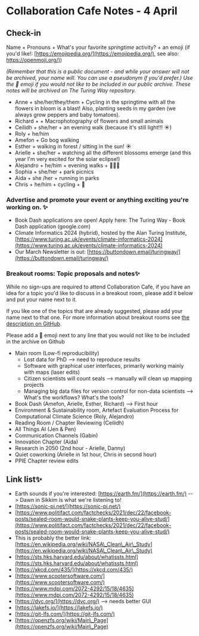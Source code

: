# Collaboration Cafe Notes - 4 April

## Check-in

Name + Pronouns + What's your favorite *springtime* activity?  + an emoji (if you'd like!: [https://emojipedia.org/](https://emojipedia.org/), see also: [https://openmoji.org/)](https://openmoji.org/))

*(Remember that this is a public document - and while your answer will not be archived, your name will. You can use a pseudonym if you'd prefer.) Use the 🤫 emoji if you would not like to be included in our public archive. These notes will be archived on The Turing Way repository.*

* Anne + she/her/they/them + Cycling in the springtime with all the flowers in bloom is a blast! Also, planting seeds in my garden (we always grow peppers and baby tomatoes). 
* Richard + + Macrophotography of flowers and small animals 
* Ceilidh + she/her + an evening walk (because it's still light!!! ☀️) 
* Roly + he/him
* Amefon + Go bog walking
* Esther + walking in forest / sitting in the sun! ☀️
* Arielle + she/her + watching all the different blossoms emerge (and this year I'm very excited for the solar eclipse!) 
* Alejandro + he/him + evening walks + 🚶🚶🏽
* Sophia + she/her + park picnics 
* Aida + she /her + running in parks 
* Chris + he/him + cycling + 🚴

### Advertise and promote your event or anything exciting you're working on. ✨

*  Book Dash applications are open! Apply here: The Turing Way - Book Dash application (google.com)
*  Climate Informatics 2024 (hybrid), hosted by the Alan Turing Institute, [https://www.turing.ac.uk/events/climate-informatics-2024](https://www.turing.ac.uk/events/climate-informatics-2024)
* Our March Newsletter is out: [https://buttondown.email/turingway/](https://buttondown.email/turingway/)

### Breakout rooms: Topic proposals and notes✨ 

While no sign-ups are required to attend Collaboration Cafe, if you have an idea for a topic you'd like to discuss in a breakout room, please add it below and put your name next to it. 

If you like one of the topics that are already suggested, please add your name next to that one. For more information about breakout rooms see [the description on GitHub](https://github.com/alan-turing-institute/the-turing-way/blob/main/project\_management/online-collaboration-cafe.md#breakout-rooms).

Please add a 🤫 emoji next to any line that you would not like to be included in the archive on Github

* Main room (Low-fi  reproducibility)
    * Lost data for PhD --> need to reproduce results
    * Software with graphical user interfaces, primarily working mainly with maps (laser edits) 
    * Citizen scientists will count seals --> manually will clean up mapping projects
    * Managing big data files for version control for non-data scientists --> What's the workflows? What's the tools?
* Book Dash (Amefon, Arielle, Esther, Richard) --> First hour
* Environment & Sustainability room, Artefact Evaluation Process for Computational Climate Science (Roly, Alejandro)
* Reading Room / Chapter Reviewing (Ceilidh)
* All Things AI (Jen & Pen)
* Communication Channels (Gabin)
* Innovation Chapter (Aida)
* Research in 2050 (2nd hour - Arielle, Danny)
* Quiet coworking (Arielle in 1st hour, Chris in second hour)
* PPIE Chapter review edits


##  Link list✨ 

* Earth sounds if you're interested: [https://earth.fm/](https://earth.fm/) --> Dawn in Sikkim is what we're listening to!
* [https://sonic-pi.net/](https://sonic-pi.net/)
* [https://www.politifact.com/factchecks/2021/dec/22/facebook-posts/sealed-room-would-snake-plants-keep-you-alive-stud/](https://www.politifact.com/factchecks/2021/dec/22/facebook-posts/sealed-room-would-snake-plants-keep-you-alive-stud/)
* This is probably the better link: [https://en.wikipedia.org/wiki/NASA\_Clean\_Air\_Study](https://en.wikipedia.org/wiki/NASA\_Clean\_Air\_Study)
* [https://sts.hks.harvard.edu/about/whatissts.html](https://sts.hks.harvard.edu/about/whatissts.html)
* [https://xkcd.com/435/](https://xkcd.com/435/)
* [https://www.scootersoftware.com/](https://www.scootersoftware.com/) 
* [https://www.mdpi.com/2072-4292/15/18/4635](https://www.mdpi.com/2072-4292/15/18/4635)
* [https://dvc.org/](https://dvc.org/) --> needs better GUI
* [https://lakefs.io/](https://lakefs.io/)
* [https://git-lfs.com/](https://git-lfs.com/)
* [https://openzfs.org/wiki/Main\_Page](https://openzfs.org/wiki/Main\_Page)
